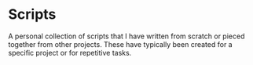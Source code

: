 # Scripts

A personal collection of scripts that I have written from scratch or pieced together from other projects. These have typically been created for a specific project or for repetitive tasks.
